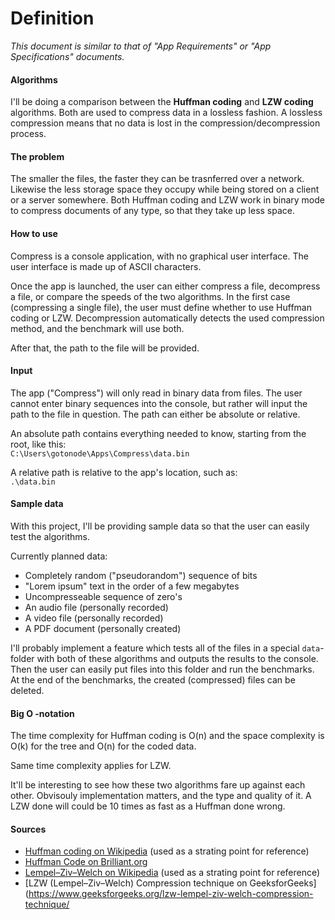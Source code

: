 # Definition

*This document is similar to that of "App Requirements" or "App Specifications" documents.*

#### Algorithms

I'll be doing a comparison between the **Huffman coding** and **LZW coding** algorithms. Both are used to compress data in a lossless fashion. A lossless compression means that no data is lost in the compression/decompression process.

#### The problem

The smaller the files, the faster they can be trasnferred over a network. Likewise the less storage space they occupy while being stored on a client or a server somewhere. Both Huffman coding and LZW work in binary mode to compress documents of any type, so that they take up less space.

#### How to use

Compress is a console application, with no graphical user interface. The user interface is made up of ASCII characters.

Once the app is launched, the user can either compress a file, decompress a file, or compare the speeds of the two algorithms. In the first case (compressing a single file), the user must define whether to use Huffman coding or LZW. Decompression automatically detects the used compression method, and the benchmark will use both.

After that, the path to the file will be provided.

#### Input

The app ("Compress") will only read in binary data from files. The user cannot enter binary sequences into the console, but rather will input the path to the file in question. The path can either be absolute or relative.

An absolute path contains everything needed to know, starting from the root, like this:  
```C:\Users\gotonode\Apps\Compress\data.bin```

A relative path is relative to the app's location, such as:  
```.\data.bin```

#### Sample data

With this project, I'll be providing sample data so that the user can easily test the algorithms.

Currently planned data:

* Completely random ("pseudorandom") sequence of bits
* "Lorem ipsum" text in the order of a few megabytes
* Uncompresseable sequence of zero's
* An audio file (personally recorded)
* A video file (personally recorded)
* A PDF document (personally created)

I'll probably implement a feature which tests all of the files in a special `data`-folder with both of these algorithms and outputs the results to the console. Then the user can easily put files into this folder and run the benchmarks. At the end of the benchmarks, the created (compressed) files can be deleted.

#### Big O -notation

The time complexity for Huffman coding is O(n) and the space complexity is O(k) for the tree and O(n) for the coded data.

Same time complexity applies for LZW.

It'll be interesting to see how these two algorithms fare up against each other. Obvisouly implementation matters, and the type and quality of it. A LZW done will could be 10 times as fast as a Huffman done wrong.

#### Sources

* [Huffman coding on Wikipedia](https://en.wikipedia.org/wiki/Huffman_coding) (used as a strating point for reference)
* [Huffman Code on Brilliant.org](https://brilliant.org/wiki/huffman-encoding/)
* [Lempel–Ziv–Welch on Wikipedia](https://en.wikipedia.org/wiki/Lempel%E2%80%93Ziv%E2%80%93Welch) (used as a strating point for reference)
* [LZW (Lempel–Ziv–Welch) Compression technique on GeeksforGeeks](https://www.geeksforgeeks.org/lzw-lempel-ziv-welch-compression-technique/
